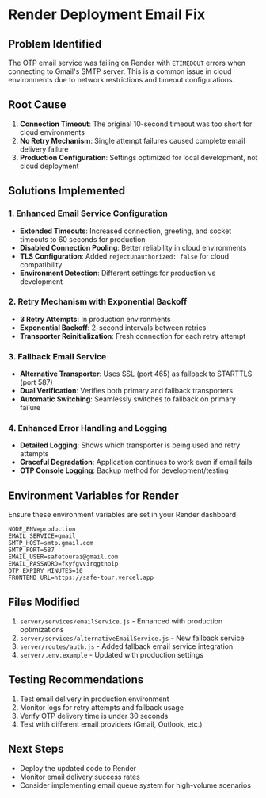 # Render Deployment Email Fix

## Problem Identified
The OTP email service was failing on Render with `ETIMEDOUT` errors when connecting to Gmail's SMTP server. This is a common issue in cloud environments due to network restrictions and timeout configurations.

## Root Cause
1. **Connection Timeout**: The original 10-second timeout was too short for cloud environments
2. **No Retry Mechanism**: Single attempt failures caused complete email delivery failure
3. **Production Configuration**: Settings optimized for local development, not cloud deployment

## Solutions Implemented

### 1. Enhanced Email Service Configuration
- **Extended Timeouts**: Increased connection, greeting, and socket timeouts to 60 seconds for production
- **Disabled Connection Pooling**: Better reliability in cloud environments
- **TLS Configuration**: Added `rejectUnauthorized: false` for cloud compatibility
- **Environment Detection**: Different settings for production vs development

### 2. Retry Mechanism with Exponential Backoff
- **3 Retry Attempts**: In production environments
- **Exponential Backoff**: 2-second intervals between retries
- **Transporter Reinitialization**: Fresh connection for each retry attempt

### 3. Fallback Email Service
- **Alternative Transporter**: Uses SSL (port 465) as fallback to STARTTLS (port 587)
- **Dual Verification**: Verifies both primary and fallback transporters
- **Automatic Switching**: Seamlessly switches to fallback on primary failure

### 4. Enhanced Error Handling and Logging
- **Detailed Logging**: Shows which transporter is being used and retry attempts
- **Graceful Degradation**: Application continues to work even if email fails
- **OTP Console Logging**: Backup method for development/testing

## Environment Variables for Render

Ensure these environment variables are set in your Render dashboard:

```
NODE_ENV=production
EMAIL_SERVICE=gmail
SMTP_HOST=smtp.gmail.com
SMTP_PORT=587
EMAIL_USER=safetourai@gmail.com
EMAIL_PASSWORD=fkyfgvvirqgtnoip
OTP_EXPIRY_MINUTES=10
FRONTEND_URL=https://safe-tour.vercel.app
```

## Files Modified
1. `server/services/emailService.js` - Enhanced with production optimizations
2. `server/services/alternativeEmailService.js` - New fallback service
3. `server/routes/auth.js` - Added fallback email service integration
4. `server/.env.example` - Updated with production settings

## Testing Recommendations
1. Test email delivery in production environment
2. Monitor logs for retry attempts and fallback usage
3. Verify OTP delivery time is under 30 seconds
4. Test with different email providers (Gmail, Outlook, etc.)

## Next Steps
- Deploy the updated code to Render
- Monitor email delivery success rates
- Consider implementing email queue system for high-volume scenarios
